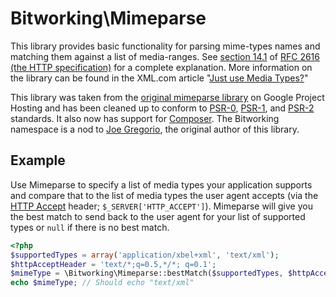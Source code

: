 # Bitworking\Mimeparse

This library provides basic functionality for parsing mime-types names and
matching them against a list of media-ranges. See [section 14.1][http-accept] of
[RFC 2616 (the HTTP specification)][http] for a complete explanation. More
information on the library can be found in the XML.com article
"[Just use Media Types?][jgregorio-restful]"

This library was taken from the [original mimeparse library][mimeparse]
on Google Project Hosting and has been cleaned up to conform to [PSR-0][],
[PSR-1][], and [PSR-2][] standards. It also now has support for [Composer][].
The Bitworking namespace is a nod to [Joe Gregorio][jgregorio], the original
author of this library.

## Example

Use Mimeparse to specify a list of media types your application supports and
compare that to the list of media types the user agent accepts (via the
[HTTP Accept][http-accept] header; `$_SERVER['HTTP_ACCEPT']`). Mimeparse will
give you the best match to send back to the user agent for your list of
supported types or `null` if there is no best match.

```php
<?php
$supportedTypes = array('application/xbel+xml', 'text/xml');
$httpAcceptHeader = 'text/*;q=0.5,*/*; q=0.1';
$mimeType = \Bitworking\Mimeparse::bestMatch($supportedTypes, $httpAcceptHeader);
echo $mimeType; // Should echo "text/xml"
```


[http-accept]: http://tools.ietf.org/html/rfc2616#section-14.1
[http]: http://tools.ietf.org/html/rfc2616
[jgregorio-restful]: http://www.xml.com/pub/a/2005/06/08/restful.html
[mimeparse]: http://code.google.com/p/mimeparse/
[PSR-0]: https://github.com/php-fig/fig-standards/blob/master/accepted/PSR-0.md
[PSR-1]: https://github.com/php-fig/fig-standards/blob/master/accepted/PSR-1-basic-coding-standard.md
[PSR-2]: https://github.com/php-fig/fig-standards/blob/master/accepted/PSR-2-coding-style-guide.md
[composer]: http://getcomposer.org/
[jgregorio]: http://bitworking.org/
